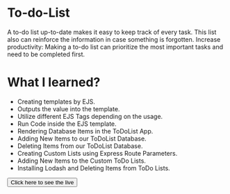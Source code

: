 # To-do-List
A to-do list up-to-date makes it easy to keep track of every task. This list also can reinforce the information in case something is forgotten. Increase productivity: Making a to-do list can prioritize the most important tasks and need to be completed first.

# What I learned?
- Creating templates by EJS.
- Outputs the value into the template.
- Utilize different EJS Tags depending on the usage.
- Run Code inside the EJS template.
- Rendering Database Items in the ToDoList App.
- Adding New Items to our ToDoList Database.
- Deleting Items from our ToDoList Database.
- Creating Custom Lists using Express Route Parameters.
- Adding New Items to the Custom ToDo Lists.
- Installing Lodash and Deleting Items from ToDo Lists.

<button onclick="window.location.href='https://dizzy-deer-tiara.cyclic.app/';">Click here to see the live</button>